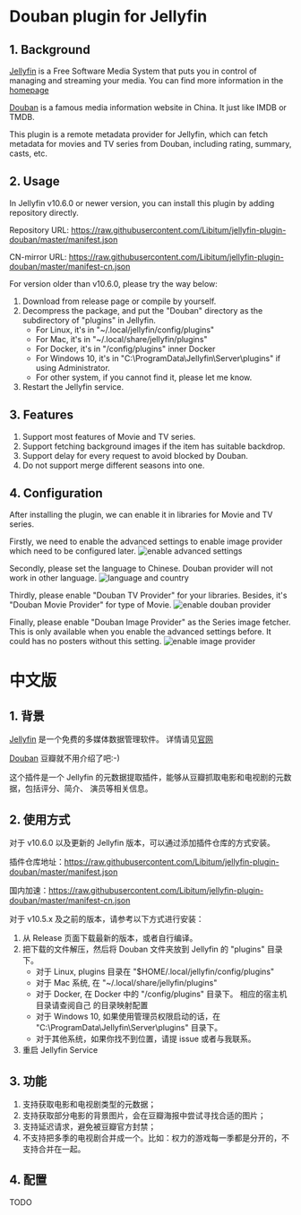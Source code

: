 # Douban plugin for Jellyfin

## 1. Background

[Jellyfin](https://github.com/jellyfin/jellyfin) is a Free Software Media System
that puts you in control of managing and streaming your media. You can find
more information in the [homepage](https://jellyfin.media/)

[Douban](https://www.douban.com/) is a famous media information website in China.
It just like IMDB or TMDB.

This plugin is a remote metadata provider for Jellyfin, which can fetch metadata
for movies and TV series from Douban, including rating, summary, casts, etc.

## 2. Usage

In Jellyfin v10.6.0 or newer version, you can install this plugin by adding repository directly.

Repository URL: https://raw.githubusercontent.com/Libitum/jellyfin-plugin-douban/master/manifest.json

CN-mirror URL: https://raw.githubusercontent.com/Libitum/jellyfin-plugin-douban/master/manifest-cn.json

For version older than v10.6.0, please try the way below:

1. Download from release page or compile by yourself.
2. Decompress the package, and put the "Douban" directory as the subdirectory of
   "plugins" in Jellyfin.
    * For Linux, it's in "~/.local/jellyfin/config/plugins"
    * For Mac, it's in "~/.local/share/jellyfin/plugins"
    * For Docker, it's in "/config/plugins" inner Docker
    * For Windows 10, it's in "C:\ProgramData\Jellyfin\Server\plugins" if using Administrator.
    * For other system, if you cannot find it, please let me know.
3. Restart the Jellyfin service.

## 3. Features

1. Support most features of Movie and TV series.
2. Support fetching background images if the item has suitable backdrop.
3. Support delay for every request to avoid blocked by Douban.
4. Do not support merge different seasons into one.

## 4. Configuration

After installing the plugin, we can enable it in libraries for Movie and
TV series.

Firstly, we need to enable the advanced settings to enable image provider
which need to be configured later.
![enable advanced settings](assets/enable_advanced_settings.png?raw=true)

Secondly, please set the language to Chinese. Douban provider will not work in
other language.
![language and country](assets/language_and_country.png?raw=true)

Thirdly, please enable "Douban TV Provider" for your libraries. Besides, it's
"Douban Movie Provider" for type of Movie.
![enable douban provider](assets/enable_douban_provider.png?raw=true)

Finally, please enable "Douban Image Provider" as the Series image fetcher.
This is only available when you enable the advanced settings before. It could
has no posters without this setting.
![enable image provider](assets/enable_douban_image_provider.png?raw=true)

# 中文版

## 1. 背景

[Jellyfin](https://github.com/jellyfin/jellyfin) 是一个免费的多媒体数据管理软件。
详情请见[官网](https://jellyfin.media/)

[Douban](https://www.douban.com/)  豆瓣就不用介绍了吧:-)

这个插件是一个 Jellyfin 的元数据提取插件，能够从豆瓣抓取电影和电视剧的元数据，包括评分、简介、
演员等相关信息。

## 2. 使用方式

对于 v10.6.0 以及更新的 Jellyfin 版本，可以通过添加插件仓库的方式安装。

插件仓库地址：https://raw.githubusercontent.com/Libitum/jellyfin-plugin-douban/master/manifest.json

国内加速：https://raw.githubusercontent.com/Libitum/jellyfin-plugin-douban/master/manifest-cn.json


对于 v10.5.x 及之前的版本，请参考以下方式进行安装：

1. 从 Release 页面下载最新的版本，或者自行编译。
2. 把下载的文件解压，然后将 Douban 文件夹放到 Jellyfin 的 "plugins" 目录下。
   * 对于 Linux, plugins 目录在 "$HOME/.local/jellyfin/config/plugins"
   * 对于 Mac 系统, 在 "~/.local/share/jellyfin/plugins"
   * 对于 Docker, 在 Docker 中的 "/config/plugins" 目录下。 相应的宿主机目录请查阅自己
     的目录映射配置
   * 对于 Windows 10, 如果使用管理员权限启动的话，在 "C:\ProgramData\Jellyfin\Server\plugins" 目录下。
   * 对于其他系统，如果你找不到位置，请提 issue 或者与我联系。
3. 重启 Jellyfin Service

## 3. 功能

1. 支持获取电影和电视剧类型的元数据；
2. 支持获取部分电影的背景图片，会在豆瓣海报中尝试寻找合适的图片；
3. 支持延迟请求，避免被豆瓣官方封禁；
4. 不支持把多季的电视剧合并成一个。比如：权力的游戏每一季都是分开的，不支持合并在一起。

## 4. 配置

TODO

